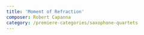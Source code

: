```yaml
---
title: 'Moment of Refraction'
composer: Robert Capanna
category: /premiere-categories/saxophone-quartets
---
```

